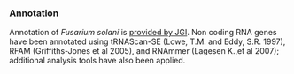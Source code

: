 ### Annotation

Annotation of *Fusarium solani* is [provided by
JGI](http://genome.jgi.doe.gov/Necha2/Necha2.home.html). Non coding RNA
genes have been annotated using tRNAScan-SE (Lowe, T.M. and Eddy, S.R.
1997), RFAM (Griffiths-Jones et al 2005), and RNAmmer (Lagesen K.,et al
2007); additional analysis tools have also been applied.

